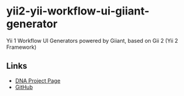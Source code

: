 yii2-yii-workflow-ui-giiant-generator
===========

Yii 1 Workflow UI Generators powered by Giiant, based on Gii 2 (Yii 2 Framework)

Links
-----

- [DNA Project Page](http://neamlabs.com/dna-project-base/)
- [GitHub](https://github.com/neam/yii2-yii-workflow-ui-giiant-generator)

